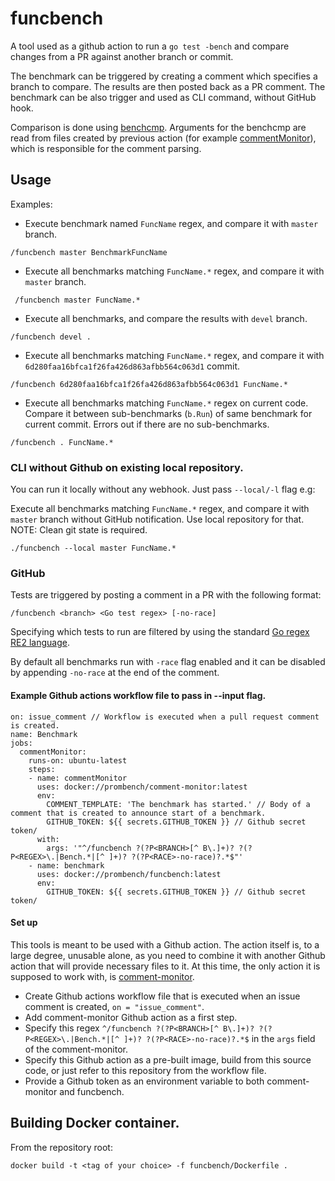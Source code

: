 # funcbench

A tool used as a github action to run a `go test -bench` and compare changes from a PR against another branch or commit. 

The benchmark can be triggered by creating a comment which specifies a branch to compare. The results are then posted back as a PR comment.
The benchmark can be also trigger and used as CLI command, without GitHub hook.

Comparison is done using [benchcmp](https://godoc.org/golang.org/x/tools/cmd/benchcmp). 
Arguments for the benchcmp are read from files created by previous action (for example [commentMonitor](/tools/commentMonitor/main.go)),
which is responsible for the comment parsing.

## Usage

Examples:

* Execute benchmark named `FuncName` regex, and compare it with `master` branch.

 ```
 /funcbench master BenchmarkFuncName
 ```

* Execute all benchmarks matching `FuncName.*` regex, and compare it with `master` branch.
 
```
 /funcbench master FuncName.*
 ```

* Execute all benchmarks, and compare the results with `devel` branch.

 ```
 /funcbench devel .
 ```

* Execute all benchmarks matching `FuncName.*` regex, and compare it with `6d280faa16bfca1f26fa426d863afbb564c063d1` commit.

 ```
 /funcbench 6d280faa16bfca1f26fa426d863afbb564c063d1 FuncName.*
 ```

* Execute all benchmarks matching `FuncName.*` regex on current code. Compare it between sub-benchmarks (`b.Run`) of same benchmark for current commit.
Errors out if there are no sub-benchmarks.

 ```
 /funcbench . FuncName.*
 ```

### CLI without Github on existing local repository.

You can run it locally without any webhook. Just pass `--local/-l` flag e.g:

Execute all benchmarks matching `FuncName.*` regex, and compare it with `master` branch without GitHub notification. 
Use local repository for that. NOTE: Clean git state is required.
 
```
./funcbench --local master FuncName.*
 ```


### GitHub 

Tests are triggered by posting a comment in a PR with the following format:

`/funcbench <branch> <Go test regex> [-no-race]`

Specifying which tests to run are filtered by using the standard [Go regex RE2 language](https://github.com/google/re2/wiki/Syntax).

By default all benchmarks run with `-race` flag enabled and it can be disabled by appending `-no-race` at the end of the comment.

#### Example Github actions workflow file to pass in --input flag.

```
on: issue_comment // Workflow is executed when a pull request comment is created.
name: Benchmark
jobs:
  commentMonitor:
    runs-on: ubuntu-latest
    steps:
    - name: commentMonitor
      uses: docker://prombench/comment-monitor:latest
      env:
        COMMENT_TEMPLATE: 'The benchmark has started.' // Body of a comment that is created to announce start of a benchmark.
        GITHUB_TOKEN: ${{ secrets.GITHUB_TOKEN }} // Github secret token/
      with:
        args: '"^/funcbench ?(?P<BRANCH>[^ B\.]+)? ?(?P<REGEX>\.|Bench.*|[^ ]+)? ?(?P<RACE>-no-race)?.*$"'
    - name: benchmark
      uses: docker://prombench/funcbench:latest
      env:
        GITHUB_TOKEN: ${{ secrets.GITHUB_TOKEN }} // Github secret token/
```

#### Set up

This tools is meant to be used with a Github action. The action itself is, to a large degree, unusable alone, as you need
to combine it with another Github action that will provide necessary files to it. At this time, the only action it is
supposed to work with, is [comment-monitor](https://github.com/prometheus/prombench/tree/master/tools/commentMonitor).

- Create Github actions workflow file that is executed when an issue comment is created, `on = "issue_comment"`.
- Add comment-monitor Github action as a first step.
- Specify this regex `^/funcbench ?(?P<BRANCH>[^ B\.]+)? ?(?P<REGEX>\.|Bench.*|[^ ]+)? ?(?P<RACE>-no-race)?.*$` in the `args` field of the comment-monitor.
- Specify this Github action as a pre-built image, build from this source code, or just refer to this repository from the workflow file.
- Provide a Github token as an environment variable to both comment-monitor and funcbench.

## Building Docker container.

From the repository root:

`docker build -t <tag of your choice> -f funcbench/Dockerfile .`